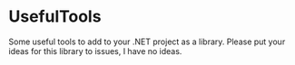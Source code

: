 # UsefulTools

Some useful tools to add to your .NET project as a library.
 Please put your ideas for this library to issues, I have no ideas.
